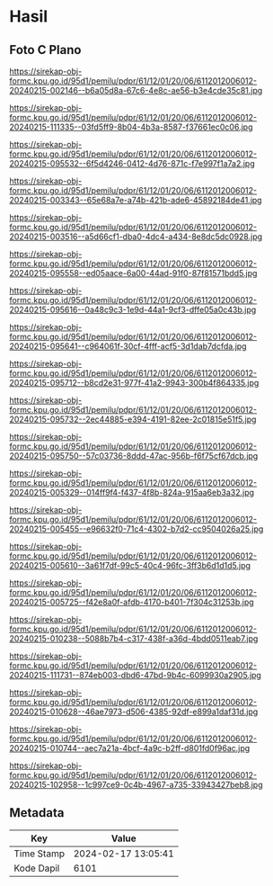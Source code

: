 # Hasil

## Foto C Plano

https://sirekap-obj-formc.kpu.go.id/95d1/pemilu/pdpr/61/12/01/20/06/6112012006012-20240215-002146--b6a05d8a-67c6-4e8c-ae56-b3e4cde35c81.jpg

https://sirekap-obj-formc.kpu.go.id/95d1/pemilu/pdpr/61/12/01/20/06/6112012006012-20240215-111335--03fd5ff9-8b04-4b3a-8587-f37661ec0c06.jpg

https://sirekap-obj-formc.kpu.go.id/95d1/pemilu/pdpr/61/12/01/20/06/6112012006012-20240215-095532--6f5d4246-0412-4d76-871c-f7e997f1a7a2.jpg

https://sirekap-obj-formc.kpu.go.id/95d1/pemilu/pdpr/61/12/01/20/06/6112012006012-20240215-003343--65e68a7e-a74b-421b-ade6-45892184de41.jpg

https://sirekap-obj-formc.kpu.go.id/95d1/pemilu/pdpr/61/12/01/20/06/6112012006012-20240215-003516--a5d66cf1-dba0-4dc4-a434-8e8dc5dc0928.jpg

https://sirekap-obj-formc.kpu.go.id/95d1/pemilu/pdpr/61/12/01/20/06/6112012006012-20240215-095558--ed05aace-6a00-44ad-91f0-87f81571bdd5.jpg

https://sirekap-obj-formc.kpu.go.id/95d1/pemilu/pdpr/61/12/01/20/06/6112012006012-20240215-095616--0a48c9c3-1e9d-44a1-9cf3-dffe05a0c43b.jpg

https://sirekap-obj-formc.kpu.go.id/95d1/pemilu/pdpr/61/12/01/20/06/6112012006012-20240215-095641--c964061f-30cf-4fff-acf5-3d1dab7dcfda.jpg

https://sirekap-obj-formc.kpu.go.id/95d1/pemilu/pdpr/61/12/01/20/06/6112012006012-20240215-095712--b8cd2e31-977f-41a2-9943-300b4f864335.jpg

https://sirekap-obj-formc.kpu.go.id/95d1/pemilu/pdpr/61/12/01/20/06/6112012006012-20240215-095732--2ec44885-e394-4191-82ee-2c01815e51f5.jpg

https://sirekap-obj-formc.kpu.go.id/95d1/pemilu/pdpr/61/12/01/20/06/6112012006012-20240215-095750--57c03736-8ddd-47ac-956b-f6f75cf67dcb.jpg

https://sirekap-obj-formc.kpu.go.id/95d1/pemilu/pdpr/61/12/01/20/06/6112012006012-20240215-005329--014ff9f4-f437-4f8b-824a-915aa6eb3a32.jpg

https://sirekap-obj-formc.kpu.go.id/95d1/pemilu/pdpr/61/12/01/20/06/6112012006012-20240215-005455--e96632f0-71c4-4302-b7d2-cc9504026a25.jpg

https://sirekap-obj-formc.kpu.go.id/95d1/pemilu/pdpr/61/12/01/20/06/6112012006012-20240215-005610--3a61f7df-99c5-40c4-96fc-3ff3b6d1d1d5.jpg

https://sirekap-obj-formc.kpu.go.id/95d1/pemilu/pdpr/61/12/01/20/06/6112012006012-20240215-005725--f42e8a0f-afdb-4170-b401-7f304c31253b.jpg

https://sirekap-obj-formc.kpu.go.id/95d1/pemilu/pdpr/61/12/01/20/06/6112012006012-20240215-010238--5088b7b4-c317-438f-a36d-4bdd0511eab7.jpg

https://sirekap-obj-formc.kpu.go.id/95d1/pemilu/pdpr/61/12/01/20/06/6112012006012-20240215-111731--874eb003-dbd6-47bd-9b4c-6099930a2905.jpg

https://sirekap-obj-formc.kpu.go.id/95d1/pemilu/pdpr/61/12/01/20/06/6112012006012-20240215-010628--46ae7973-d506-4385-92df-e899a1daf31d.jpg

https://sirekap-obj-formc.kpu.go.id/95d1/pemilu/pdpr/61/12/01/20/06/6112012006012-20240215-010744--aec7a21a-4bcf-4a9c-b2ff-d801fd0f96ac.jpg

https://sirekap-obj-formc.kpu.go.id/95d1/pemilu/pdpr/61/12/01/20/06/6112012006012-20240215-102958--1c997ce9-0c4b-4967-a735-33943427beb8.jpg


## Metadata

| Key        | Value               |
| ---------- | ------------------- |
| Time Stamp | 2024-02-17 13:05:41 |
| Kode Dapil | 6101                |



